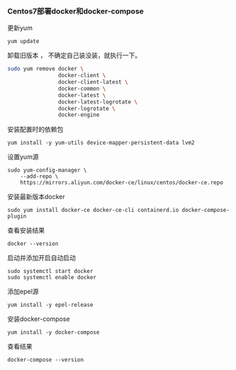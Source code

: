 ### Centos7部署docker和docker-compose

更新yum
```
yum update
```

卸载旧版本 ， 不确定自己装没装，就执行一下。

```bash
sudo yum remove docker \
                docker-client \
                docker-client-latest \
                docker-common \
                docker-latest \
                docker-latest-logrotate \
                docker-logrotate \
                docker-engine
```

安装配置时的依赖包
```
yum install -y yum-utils device-mapper-persistent-data lvm2
```

设置yum源
```
sudo yum-config-manager \
    --add-repo \
    https://mirrors.aliyun.com/docker-ce/linux/centos/docker-ce.repo
```

安装最新版本docker
```
sudo yum install docker-ce docker-ce-cli containerd.io docker-compose-plugin
```

查看安装结果
```
docker --version
```

启动并添加开启自动启动
```
sudo systemctl start docker
sudo systemctl enable docker
```


添加epel源
```
yum install -y epel-release
```

安装docker-compose
```
yum install -y docker-compose
```

查看结果
```
docker-compose --version
```
